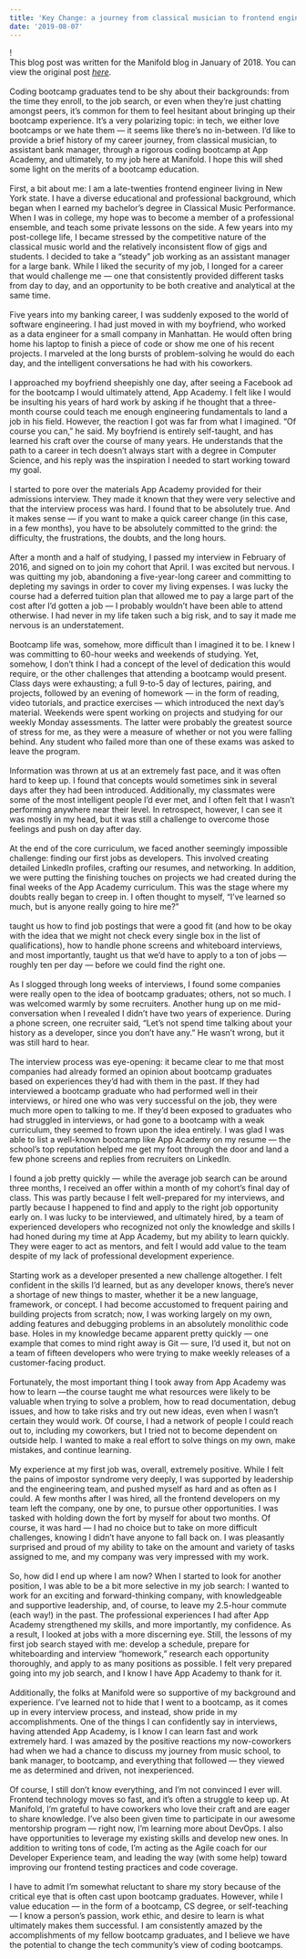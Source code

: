 ```yaml
---
title: 'Key Change: a journey from classical musician to frontend engineer'
date: '2019-08-07'
---
```


!
<br>
This blog post was written for the Manifold blog in January of 2018. You can view the original post [*here*](https://www.manifold.co/blog/key-change-a-journey-from-classical-musician-to-bootcamp-student-and-beyond-8b6a7145d0d8).
<br>
<br>
Coding bootcamp graduates tend to be shy about their backgrounds: from the time they enroll, to the job search, or even when they’re just chatting amongst peers, it’s common for them to feel hesitant about bringing up their bootcamp experience. It’s a very polarizing topic: in tech, we either love bootcamps or we hate them — it seems like there’s no in-between. I’d like to provide a brief history of my career journey, from classical musician, to assistant bank manager, through a rigorous coding bootcamp at App Academy, and ultimately, to my job here at Manifold. I hope this will shed some light on the merits of a bootcamp education.
<br>
<br>
First, a bit about me: I am a late-twenties frontend engineer living in New York state. I have a diverse educational and professional background, which began when I earned my bachelor’s degree in Classical Music Performance. When I was in college, my hope was to become a member of a professional ensemble, and teach some private lessons on the side. A few years into my post-college life, I became stressed by the competitive nature of the classical music world and the relatively inconsistent flow of gigs and students. I decided to take a “steady” job working as an assistant manager for a large bank. While I liked the security of my job, I longed for a career that would challenge me — one that consistently provided different tasks from day to day, and an opportunity to be both creative and analytical at the same time.
<br>
<br>
Five years into my banking career, I was suddenly exposed to the world of software engineering. I had just moved in with my boyfriend, who worked as a data engineer for a small company in Manhattan. He would often bring home his laptop to finish a piece of code or show me one of his recent projects. I marveled at the long bursts of problem-solving he would do each day, and the intelligent conversations he had with his coworkers.
<br>
<br>
I approached my boyfriend sheepishly one day, after seeing a Facebook ad for the bootcamp I would ultimately attend, App Academy. I felt like I would be insulting his years of hard work by asking if he thought that a three-month course could teach me enough engineering fundamentals to land a job in his field. However, the reaction I got was far from what I imagined. “Of course you can,” he said. My boyfriend is entirely self-taught, and has learned his craft over the course of many years. He understands that the path to a career in tech doesn’t always start with a degree in Computer Science, and his reply was the inspiration I needed to start working toward my goal.
<br>
<br>
I started to pore over the materials App Academy provided for their admissions interview. They made it known that they were very selective and that the interview process was hard. I found that to be absolutely true. And it makes sense — if you want to make a quick career change (in this case, in a few months), you have to be absolutely committed to the grind: the difficulty, the frustrations, the doubts, and the long hours.
<br>
<br>
After a month and a half of studying, I passed my interview in February of 2016, and signed on to join my cohort that April. I was excited but nervous. I was quitting my job, abandoning a five-year-long career and committing to depleting my savings in order to cover my living expenses. I was lucky the course had a deferred tuition plan that allowed me to pay a large part of the cost after I’d gotten a job — I probably wouldn’t have been able to attend otherwise. I had never in my life taken such a big risk, and to say it made me nervous is an understatement.
<br>
<br>
Bootcamp life was, somehow, more difficult than I imagined it to be. I knew I was committing to 60-hour weeks and weekends of studying. Yet, somehow, I don’t think I had a concept of the level of dedication this would require, or the other challenges that attending a bootcamp would present. Class days were exhausting; a full 9-to-5 day of lectures, pairing, and projects, followed by an evening of homework — in the form of reading, video tutorials, and practice exercises — which introduced the next day’s material. Weekends were spent working on projects and studying for our weekly Monday assessments. The latter were probably the greatest source of stress for me, as they were a measure of whether or not you were falling behind. Any student who failed more than one of these exams was asked to leave the program.
<br>
<br>
Information was thrown at us at an extremely fast pace, and it was often hard to keep up. I found that concepts would sometimes sink in several days after they had been introduced. Additionally, my classmates were some of the most intelligent people I’d ever met, and I often felt that I wasn’t performing anywhere near their level. In retrospect, however, I can see it was mostly in my head, but it was still a challenge to overcome those feelings and push on day after day.
<br>
<br>
At the end of the core curriculum, we faced another seemingly impossible challenge: finding our first jobs as developers. This involved creating detailed LinkedIn profiles, crafting our resumes, and networking. In addition, we were putting the finishing touches on projects we had created during the final weeks of the App Academy curriculum. This was the stage where my doubts really began to creep in. I often thought to myself, “I’ve learned so much, but is anyone really going to hire me?”
<br>
<br>
taught us how to find job postings that were a good fit (and how to be okay with the idea that we might not check every single box in the list of qualifications), how to handle phone screens and whiteboard interviews, and most importantly, taught us that we’d have to apply to a ton of jobs — roughly ten per day — before we could find the right one.
<br>
<br>
As I slogged through long weeks of interviews, I found some companies were really open to the idea of bootcamp graduates; others, not so much. I was welcomed warmly by some recruiters. Another hung up on me mid-conversation when I revealed I didn’t have two years of experience. During a phone screen, one recruiter said, “Let’s not spend time talking about your history as a developer, since you don’t have any.” He wasn’t wrong, but it was still hard to hear.
<br>
<br>
The interview process was eye-opening: it became clear to me that most companies had already formed an opinion about bootcamp graduates based on experiences they’d had with them in the past. If they had interviewed a bootcamp graduate who had performed well in their interviews, or hired one who was very successful on the job, they were much more open to talking to me. If they’d been exposed to graduates who had struggled in interviews, or had gone to a bootcamp with a weak curriculum, they seemed to frown upon the idea entirely. I was glad I was able to list a well-known bootcamp like App Academy on my resume — the school’s top reputation helped me get my foot through the door and land a few phone screens and replies from recruiters on LinkedIn.
<br>
<br>
I found a job pretty quickly — while the average job search can be around three months, I received an offer within a month of my cohort’s final day of class. This was partly because I felt well-prepared for my interviews, and partly because I happened to find and apply to the right job opportunity early on. I was lucky to be interviewed, and ultimately hired, by a team of experienced developers who recognized not only the knowledge and skills I had honed during my time at App Academy, but my ability to learn quickly. They were eager to act as mentors, and felt I would add value to the team despite of my lack of professional development experience.
<br>
<br>
Starting work as a developer presented a new challenge altogether. I felt confident in the skills I’d learned, but as any developer knows, there’s never a shortage of new things to master, whether it be a new language, framework, or concept. I had become accustomed to frequent pairing and building projects from scratch; now, I was working largely on my own, adding features and debugging problems in an absolutely monolithic code base. Holes in my knowledge became apparent pretty quickly — one example that comes to mind right away is Git — sure, I’d used it, but not on a team of fifteen developers who were trying to make weekly releases of a customer-facing product.
<br>
<br>
Fortunately, the most important thing I took away from App Academy was how to learn —the course taught me what resources were likely to be valuable when trying to solve a problem, how to read documentation, debug issues, and how to take risks and try out new ideas, even when I wasn’t certain they would work. Of course, I had a network of people I could reach out to, including my coworkers, but I tried not to become dependent on outside help. I wanted to make a real effort to solve things on my own, make mistakes, and continue learning.
<br>
<br>
My experience at my first job was, overall, extremely positive. While I felt the pains of impostor syndrome very deeply, I was supported by leadership and the engineering team, and pushed myself as hard and as often as I could. A few months after I was hired, all the frontend developers on my team left the company, one by one, to pursue other opportunities. I was tasked with holding down the fort by myself for about two months. Of course, it was hard — I had no choice but to take on more difficult challenges, knowing I didn’t have anyone to fall back on. I was pleasantly surprised and proud of my ability to take on the amount and variety of tasks assigned to me, and my company was very impressed with my work.
<br>
<br>
So, how did I end up where I am now? When I started to look for another position, I was able to be a bit more selective in my job search: I wanted to work for an exciting and forward-thinking company, with knowledgeable and supportive leadership, and, of course, to leave my 2.5-hour commute (each way!) in the past. The professional experiences I had after App Academy strengthened my skills, and more importantly, my confidence. As a result, I looked at jobs with a more discerning eye. Still, the lessons of my first job search stayed with me: develop a schedule, prepare for whiteboarding and interview “homework,” research each opportunity thoroughly, and apply to as many positions as possible. I felt very prepared going into my job search, and I know I have App Academy to thank for it.
<br>
<br>
Additionally, the folks at Manifold were so supportive of my background and experience. I’ve learned not to hide that I went to a bootcamp, as it comes up in every interview process, and instead, show pride in my accomplishments. One of the things I can confidently say in interviews, having attended App Academy, is I know I can learn fast and work extremely hard. I was amazed by the positive reactions my now-coworkers had when we had a chance to discuss my journey from music school, to bank manager, to bootcamp, and everything that followed — they viewed me as determined and driven, not inexperienced.
<br>
<br>
Of course, I still don’t know everything, and I’m not convinced I ever will. Frontend technology moves so fast, and it’s often a struggle to keep up. At Manifold, I’m grateful to have coworkers who love their craft and are eager to share knowledge. I’ve also been given time to participate in our awesome mentorship program — right now, I’m learning more about DevOps. I also have opportunities to leverage my existing skills and develop new ones. In addition to writing tons of code, I’m acting as the Agile coach for our Developer Experience team, and leading the way (with some help) toward improving our frontend testing practices and code coverage.
<br>
<br>
I have to admit I’m somewhat reluctant to share my story because of the critical eye that is often cast upon bootcamp graduates. However, while I value education — in the form of a bootcamp, CS degree, or self-teaching — I know a person’s passion, work ethic, and desire to learn is what ultimately makes them successful. I am consistently amazed by the accomplishments of my fellow bootcamp graduates, and I believe we have the potential to change the tech community’s view of coding bootcamps.
